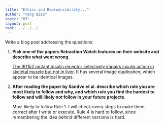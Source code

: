 ```yaml
---
title: "Ethics and Reproducibility..."
author: "Yang Qiao"
topic: "03"
layout: post
root: ../../../
---
```


Write a blog post addressing the questions: 

1. **Pick one of the papers Retraction Watch features on their website and describe what went wrong**.

    [The IR1152 mutant insulin receptor selectively impairs insulin action in skeletal muscle but not in liver](http://diabetes.diabetesjournals.org/content/68/2/464.1). It has several image duplication, which appear to be identical images.
    
2. **After reading the paper by Sandve et al. describe which rule you are most likely to follow and why, and which rule you find the hardest to follow and will likely not follow in your future projects.**

    Most likely to follow Rule 1. I will check every steps to make them correct after I write or execute. Rule 4 is hard to follow, since remembering the idea behind different versions is hard.
